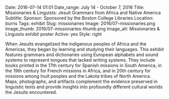 Date: 2016-07-14 01:01 
Date_range: July 14 - October 7, 2016
Title: Missionaries & Linguists: Jesuit Grammars from Africa and Native America
Subtitle: 
Sponsor: Sponsored by the Boston College Libraries
Location: burns
Tags: exhibit
Slug: missionaries 
Image: 2016/07-missionaries.png
Image_thumb: 2016/07-missionaries-thumb.png
Image_alt:  Missionaries & Linguists exhibit poster
Active: yes
Style: right

When Jesuits evangelized the indigenous peoples of Africa and the Americas, they began by learning and studying their languages. This exhibit features grammars and dictionaries using European alphabets and sound systems to represent tongues that lacked writing systems. They include books printed in the 17th century for Spanish missions in South America, in the 19th century for French missions in Africa, and in 20th century for missions among Inuit peoples and the Lakota tribes of North America. Maps, photographs, and artifacts complement the evidence preserved in linguistic texts and provide insights into profoundly different cultural worlds the Jesuits encountered.

<!--

Active:
    Yes (will appear on Exhibit's homepage)
    No (will not appear on Exhibit's homepage, but will appear in archives)

Gallery locations: 
    Burns Library (burns)
    Theology and Ministry Library (tml)
    O'Neill Level One (lvl1)
    O'Neill Level Three (lvl3)
    O'Neill Reading Room (reading)
    O'Neill Reading Room Back Wall (backwall)
    O'Neill Lobby (lobby)
    History Dept, Stokes Hall (stokes)
    Bapst Exhibits (bapsts)
    Archived Bapst Exhibits (bapstsarchive)
  
Need spaces for:

  Virtual Exhibits (virtual)
  Tip O'Neill (tiponeill)

Style:
    Poster on left, text on right (default)
    Poster on right, text on left (right)
    Poster large, centered above text (middle_top)
    Poster large, centered below text (middle_down)

-->

